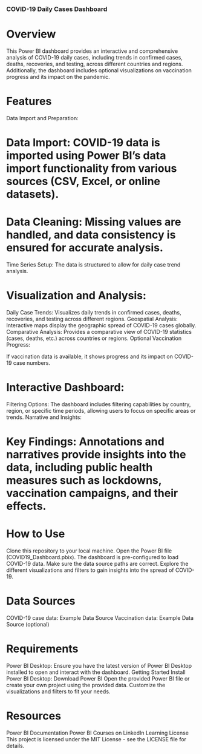 ### COVID-19 Daily Cases Dashboard
# Overview
This Power BI dashboard provides an interactive and comprehensive analysis of COVID-19 daily cases, including trends in confirmed cases, deaths, recoveries, and testing, across different countries and regions. Additionally, the dashboard includes optional visualizations on vaccination progress and its impact on the pandemic.

# Features
Data Import and Preparation:

# Data Import: COVID-19 data is imported using Power BI’s data import functionality from various sources (CSV, Excel, or online datasets).
# Data Cleaning: Missing values are handled, and data consistency is ensured for accurate analysis.
Time Series Setup: The data is structured to allow for daily case trend analysis.

# Visualization and Analysis:

Daily Case Trends: Visualizes daily trends in confirmed cases, deaths, recoveries, and testing across different regions.
Geospatial Analysis: Interactive maps display the geographic spread of COVID-19 cases globally.
Comparative Analysis: Provides a comparative view of COVID-19 statistics (cases, deaths, etc.) across countries or regions.
Optional Vaccination Progress:

If vaccination data is available, it shows progress and its impact on COVID-19 case numbers.

# Interactive Dashboard:

Filtering Options: The dashboard includes filtering capabilities by country, region, or specific time periods, allowing users to focus on specific areas or trends.
Narrative and Insights:

# Key Findings: Annotations and narratives provide insights into the data, including public health measures such as lockdowns, vaccination campaigns, and their effects.
# How to Use
Clone this repository to your local machine.
Open the Power BI file (COVID19_Dashboard.pbix).
The dashboard is pre-configured to load COVID-19 data. Make sure the data source paths are correct.
Explore the different visualizations and filters to gain insights into the spread of COVID-19.

# Data Sources
COVID-19 case data: Example Data Source
Vaccination data: Example Data Source (optional)

# Requirements
Power BI Desktop: Ensure you have the latest version of Power BI Desktop installed to open and interact with the dashboard.
Getting Started
Install Power BI Desktop: Download Power BI
Open the provided Power BI file or create your own project using the provided data.
Customize the visualizations and filters to fit your needs.

# Resources
Power BI Documentation
Power BI Courses on LinkedIn Learning
License
This project is licensed under the MIT License - see the LICENSE file for details.

